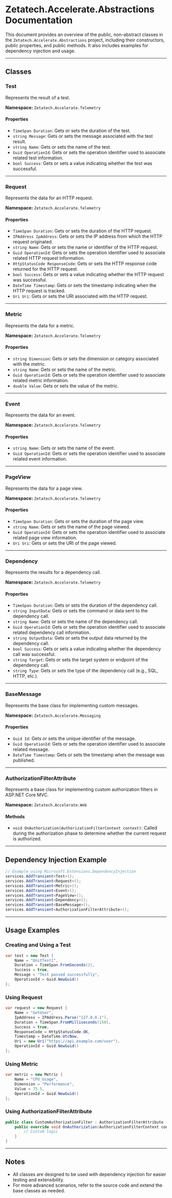 # Zetatech.Accelerate.Abstractions Documentation

This document provides an overview of the public, non-abstract classes in the `Zetatech.Accelerate.Abstractions` project, including their constructors, public properties, and public methods. It also includes examples for dependency injection and usage.

---

## Classes

### Test
Represents the result of a test.

**Namespace:** `Zetatech.Accelerate.Telemetry`

#### Properties
- `TimeSpan Duration`: Gets or sets the duration of the test.
- `string Message`: Gets or sets the message associated with the test result.
- `string Name`: Gets or sets the name of the test.
- `Guid OperationId`: Gets or sets the operation identifier used to associate related test information.
- `bool Success`: Gets or sets a value indicating whether the test was successful.

---

### Request
Represents the data for an HTTP request.

**Namespace:** `Zetatech.Accelerate.Telemetry`

#### Properties
- `TimeSpan Duration`: Gets or sets the duration of the HTTP request.
- `IPAddress IpAddress`: Gets or sets the IP address from which the HTTP request originated.
- `string Name`: Gets or sets the name or identifier of the HTTP request.
- `Guid OperationId`: Gets or sets the operation identifier used to associate related HTTP request information.
- `HttpStatusCode ResponseCode`: Gets or sets the HTTP response code returned for the HTTP request.
- `bool Success`: Gets or sets a value indicating whether the HTTP request was successful.
- `DateTime Timestamp`: Gets or sets the timestamp indicating when the HTTP request is tracked.
- `Uri Uri`: Gets or sets the URI associated with the HTTP request.

---

### Metric
Represents the data for a metric.

**Namespace:** `Zetatech.Accelerate.Telemetry`

#### Properties
- `string Dimension`: Gets or sets the dimension or category associated with the metric.
- `string Name`: Gets or sets the name of the metric.
- `Guid OperationId`: Gets or sets the operation identifier used to associate related metric information.
- `double Value`: Gets or sets the value of the metric.

---

### Event
Represents the data for an event.

**Namespace:** `Zetatech.Accelerate.Telemetry`

#### Properties
- `string Name`: Gets or sets the name of the event.
- `Guid OperationId`: Gets or sets the operation identifier used to associate related event information.

---

### PageView
Represents the data for a page view.

**Namespace:** `Zetatech.Accelerate.Telemetry`

#### Properties
- `TimeSpan Duration`: Gets or sets the duration of the page view.
- `string Name`: Gets or sets the name of the page viewed.
- `Guid OperationId`: Gets or sets the operation identifier used to associate related page view information.
- `Uri Uri`: Gets or sets the URI of the page viewed.

---

### Dependency
Represents the results for a dependency call.

**Namespace:** `Zetatech.Accelerate.Telemetry`

#### Properties
- `TimeSpan Duration`: Gets or sets the duration of the dependency call.
- `string InputData`: Gets or sets the command or data sent to the dependency call.
- `string Name`: Gets or sets the name of the dependency call.
- `Guid OperationId`: Gets or sets the operation identifier used to associate related dependency call information.
- `string OutputData`: Gets or sets the output data returned by the dependency call.
- `bool Success`: Gets or sets a value indicating whether the dependency call was successful.
- `string Target`: Gets or sets the target system or endpoint of the dependency call.
- `string Type`: Gets or sets the type of the dependency call (e.g., SQL, HTTP, etc.).

---

### BaseMessage
Represents the base class for implementing custom messages.

**Namespace:** `Zetatech.Accelerate.Messaging`

#### Properties
- `Guid Id`: Gets or sets the unique identifier of the message.
- `Guid OperationId`: Gets or sets the operation identifier used to associate related message.
- `DateTime Timestamp`: Gets or sets the timestamp when the message was published.

---

### AuthorizationFilterAttribute
Represents a base class for implementing custom authorization filters in ASP.NET Core MVC.

**Namespace:** `Zetatech.Accelerate.Web`

#### Methods
- `void OnAuthorization(AuthorizationFilterContext context)`: Called during the authorization phase to determine whether the current request is authorized.

---

## Dependency Injection Example

```csharp
// Example using Microsoft.Extensions.DependencyInjection
services.AddTransient<Test>();
services.AddTransient<Request>();
services.AddTransient<Metric>();
services.AddTransient<Event>();
services.AddTransient<PageView>();
services.AddTransient<Dependency>();
services.AddTransient<BaseMessage>();
services.AddTransient<AuthorizationFilterAttribute>();
```

---

## Usage Examples

### Creating and Using a Test
```csharp
var test = new Test {
    Name = "UnitTest1",
    Duration = TimeSpan.FromSeconds(2),
    Success = true,
    Message = "Test passed successfully",
    OperationId = Guid.NewGuid()
};
```

### Using Request
```csharp
var request = new Request {
    Name = "GetUser",
    IpAddress = IPAddress.Parse("127.0.0.1"),
    Duration = TimeSpan.FromMilliseconds(150),
    Success = true,
    ResponseCode = HttpStatusCode.OK,
    Timestamp = DateTime.UtcNow,
    Uri = new Uri("https://api.example.com/user"),
    OperationId = Guid.NewGuid()
};
```

### Using Metric
```csharp
var metric = new Metric {
    Name = "CPU_Usage",
    Dimension = "Performance",
    Value = 75.5,
    OperationId = Guid.NewGuid()
};
```

### Using AuthorizationFilterAttribute
```csharp
public class CustomAuthorizationFilter : AuthorizationFilterAttribute {
    public override void OnAuthorization(AuthorizationFilterContext context) {
        // Custom logic
    }
}
```

---

## Notes
- All classes are designed to be used with dependency injection for easier testing and extensibility.
- For more advanced scenarios, refer to the source code and extend the base classes as needed.
